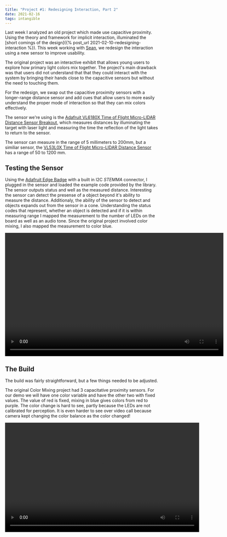 ```yaml
---
title: "Project #1: Redesigning Interaction, Part 2"
date: 2021-02-16
tags: intangible
---
```

Last week I analyzed an old project which made use capacitive proximity. Using the theory and framework for implicit interaction, illuminated the [short comings of the design]({% post_url 2021-02-10-redesigning-interaction %}). This week working with [Sean](https://szhu.github.io/itp-blog/), we redesign the interaction using a new sensor to improve usability.

The original project was an interactive exhibit that allows young users to explore how primary light colors mix together. The project&#39;s main drawback was that users did not understand that that they could interact with the system by bringing their hands close to the capacitive sensors but without the need to touching them.

For the redesign, we swap out the capacitive proximity sensors with a longer-range distance sensor and add cues that allow users to more easily understand the proper mode of interaction so that they can mix colors effectively.

The sensor we&#39;re using is the [Adafruit VL6180X Time of Flight Micro-LIDAR Distance Sensor Breakout](https://learn.adafruit.com/adafruit-vl6180x-time-of-flight-micro-lidar-distance-sensor-breakout/overview), which measures distances by illuminating the target with laser light and measuring the time the reflection of the light takes to return to the sensor. 

The sensor can measure in the range of 5 millimeters to 200mm, but a similiar sensor, the [VL53L0X Time of Flight Micro-LIDAR Distance Sensor](https://learn.adafruit.com/adafruit-vl53l0x-micro-lidar-distance-sensor-breakout) has a range of 50 to 1200 mm.

## Testing the Sensor

Using the [Adafruit Edge Badge](https://www.adafruit.com/product/4400) with a built in I2C *STEMMA* connector, I plugged in the sensor and loaded the example code provided by the library. The sensor outputs status and well as the measured distance. Interesting the sensor can detect the presense of a object beyond it's ability to measure the distance. Additionaly, the ability of the sensor to detect and objects expands out from the sensor in a cone. Understanding the status codes that represent, whether an object is detected and if it is within measuring range I mapped the measurement to the number of LEDs on the board as well as an audio tone. Since the original project involved color mixing, I also mapped the measurement to color blue.

<video width="720" height="406" controls>
    <source src="/images/vl6180x.mp4" type="video/mp4">
    Video tag not supported.
</video>

## The Build

The build was fairly straightforward, but a few things needed to be adjusted.

The original Color Mixing project had 3 capacitative proximity sensors. For our demo we will  have one color variable and have the other two with fixed values. The value of red is fixed, mixing in blue gives colors from red to purple. The color change is hard to see, partly because the LEDs are not calibrated for perception. It is even harder to see over video call because camera kept changing the color balance as the color changed!

<video width="640" height="360" controls>
    <source src="/images/colorMix3.mov"  type="video/mp4">
    Video tag not supported.
</video>
